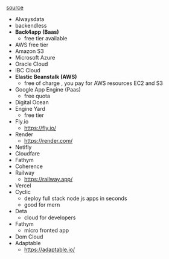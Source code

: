 [source](https://github.com/ripienaar/free-for-dev#apis-data-and-ml)
- Alwaysdata
- backendless
- **Back4app (Baas)**
	- free tier available
- AWS free tier 
- Amazon S3
- Microsoft Azure
- Oracle Cloud
- IBC Cloud
- **Elastic Beanstalk (AWS)**
	- free of charge , you pay for AWS resources EC2 and S3
- Google App Engine (Paas)
	- free quota
- Digital Ocean 
- Engine Yard
	- free tier
- Fly.io
	- https://fly.io/
- Render
	- https://render.com/
- Netifly
- Cloudfare
- Fathym
- Coherence
- Railway
	- https://railway.app/
- Vercel
- Cyclic
	- deploy full stack node js apps in seconds
	- good for mern
- Deta
	- cloud for developers 
- Fathym 
	- micro fronted app
- Dom Cloud
- Adaptable
	- https://adaptable.io/
	